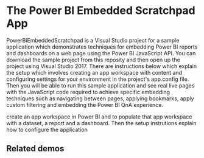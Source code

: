 # The Power BI Embedded Scratchpad App
PowerBiEmbeddedScratchpad is a Visual Studio project for a sample application which demonstrates techniques for embedding Power BI reports and dashboards on a web page using the Power BI JavaScript API. You can download the sample project from this reposity and then open up the project using Visual Studio 2017. There are instructions below which explain the setup which involves creating an app workspace with content and configuring  settings for your environment in the project's app.config file. Then you will be able to run this sample application and see real live pages with the JavaScript code required to achieve specific embedding techniques such as navigating between pages, applying bookmarks, apply custom filtering and embedding the Power BI QnA experience.  


create an app workspace in Power BI and to populate that app workspace with a dataset, a report and a dashboard. Then the setup instrutions explain how to configure the application 

## Related demos

